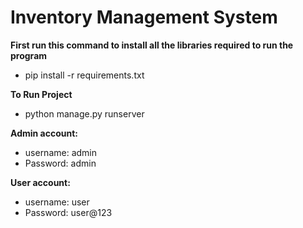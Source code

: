 # Inventory Management System

<b> First run this command to install all the libraries required to run the program </b>
- pip install -r requirements.txt

<b> To Run Project </b>
- python manage.py runserver

<b> Admin account: </b>
- username: admin
- Password: admin

<b> User account: </b>
- username: user
- Password: user@123
